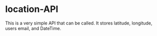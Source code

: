 # location-API
This is a very simple API that can be called. It stores latitude, longitude, users email, and DateTime.